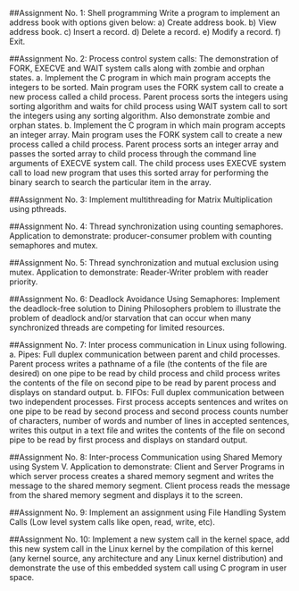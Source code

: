 

##Assignment No. 1:
Shell programming
Write a program to implement an address book with options given below:
a) Create address book. b) View address book. c) Insert a record. d) Delete a record.
e) Modify a record. f) Exit.

##Assignment No. 2:
Process control system calls: The demonstration of FORK, EXECVE and WAIT system calls
along with zombie and orphan states.
a. Implement the C program in which main program accepts the integers to be sorted. Main
program uses the FORK system call to create a new process called a child process. Parent process
sorts the integers using sorting algorithm and waits for child process using WAIT system call to
sort the integers using any sorting algorithm. Also demonstrate zombie and orphan states.
b. Implement the C program in which main program accepts an integer array. Main program uses
the FORK system call to create a new process called a child process. Parent process sorts an
integer array and passes the sorted array to child process through the command line arguments
of EXECVE system call. The child process uses EXECVE system call to load new program that uses
this sorted array for performing the binary search to search the particular item in the array.

##Assignment No. 3:
Implement multithreading for Matrix Multiplication using pthreads.

##Assignment No. 4:
Thread synchronization using counting semaphores. Application to demonstrate:
producer-consumer problem with counting semaphores and mutex.

##Assignment No. 5:
Thread synchronization and mutual exclusion using mutex. Application to demonstrate:
Reader-Writer problem with reader priority.

##Assignment No. 6:
Deadlock Avoidance Using Semaphores: Implement the deadlock-free solution to Dining
Philosophers problem to illustrate the problem of deadlock and/or starvation that can occur when many
synchronized threads are competing for limited resources.

##Assignment No. 7:
Inter process communication in Linux using following.
a. Pipes: Full duplex communication between parent and child processes. Parent process writes a
pathname of a file (the contents of the file are desired) on one pipe to be read by child process
and child process writes the contents of the file on second pipe to be read by parent process and
displays on standard output.
b. FIFOs: Full duplex communication between two independent processes. First process accepts
sentences and writes on one pipe to be read by second process and second process counts
number of characters, number of words and number of lines in accepted sentences, writes this
output in a text file and writes the contents of the file on second pipe to be read by first process
and displays on standard output.

##Assignment No. 8: Inter-process Communication using Shared Memory using System V. Application to
demonstrate: Client and Server Programs in which server process creates a shared memory segment and
writes the message to the shared memory segment. Client process reads the message from the shared
memory segment and displays it to the screen.

##Assignment No. 9: Implement an assignment using File Handling System Calls (Low level system calls like
open, read, write, etc).

##Assignment No. 10: Implement a new system call in the kernel space, add this new system call in the Linux
kernel by the compilation of this kernel (any kernel source, any architecture and any Linux kernel
distribution) and demonstrate the use of this embedded system call using C program in user space.
